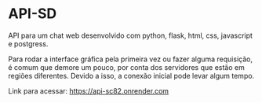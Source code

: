 # API-SD
API para um chat web desenvolvido com python, flask, html, css, javascript e postgress.

Para rodar a interface gráfica pela primeira vez ou fazer alguma requisição, é comum que demore um pouco, por conta dos servidores que estão em regiões diferentes. Devido a isso, a conexão inicial pode levar algum tempo.

Link para acessar: https://api-sc82.onrender.com
